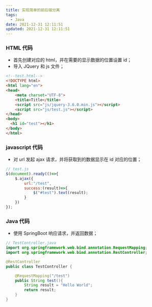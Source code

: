 ```yaml
---
title: 实现简单的前后端分离
tags:
  - Java
date: 2021-12-31 12:11:51
updated: 2021-12-31 12:11:51
---
```


### HTML 代码

* 首先创建对应的 html，并在需要的显示数据的位置设置 id；
* 导入 JQuery 和 js 文件；

```html
<!--test.html-->
<!DOCTYPE html>
<html lang="en">
<head>
    <meta charset="UTF-8">
    <title>Title</title>
    <script src="js/jquery-3.6.0.min.js"></script>
    <script src="js/test.js"></script>
</head>
<body>
  <h1 id="test"></h1>
</body>
</html>
```



### javascript 代码

* 对 url 发起 ajax 请求，并将获取到的数据显示在 id 对应的位置；

```javascript
// test.js
$(document).ready(()=>{
    $.ajax({
        url:"/test",
        success:(result)=>{
            $("#test").text(result);
        }
    })
});
```



### Java 代码

* 使用 SpringBoot 响应请求，并返回数据；

```java
// TestController.java
import org.springframework.web.bind.annotation.RequestMapping;
import org.springframework.web.bind.annotation.RestController;

@RestController
public class TestController {

    @RequestMapping("/test")
    public String test(){
        String result = "Hello World";
        return result;
    }
}

```
